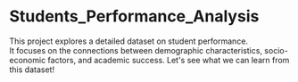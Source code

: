 # Students_Performance_Analysis
This project explores a detailed dataset on student performance.  
It focuses on the connections between demographic characteristics, socio-economic factors, and academic success.
Let's see what we can learn from this dataset!
